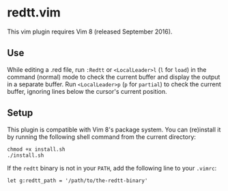 # redtt.vim

This vim plugin requires Vim 8 (released September 2016).

## Use

While editing a .red file, run `:Redtt` or `<LocalLeader>l` (`l` for `load`) in
the command (normal) mode to check the current buffer and display the output in
a separate buffer. Run `<LocalLeader>p` (`p` for `partial`) to check the current
buffer, ignoring lines below the cursor's current position.

## Setup

This plugin is compatible with Vim 8's package system. You can (re)install it by
running the following shell command from the current directory:

    chmod +x install.sh
    ./install.sh

If the `redtt` binary is not in your `PATH`, add the following line to your
`.vimrc`:

    let g:redtt_path = '/path/to/the-redtt-binary'
